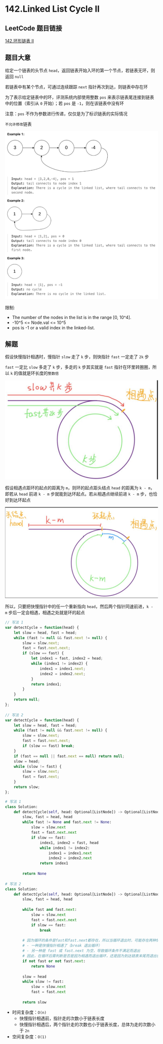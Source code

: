 # 142.Linked List Cycle II

## LeetCode 题目链接

[142.环形链表 II](https://leetcode.cn/problems/linked-list-cycle-ii/)

## 题目大意

给定一个链表的头节点 `head`，返回链表开始入环的第一个节点，若链表无环，则返回 `null`

若链表中有某个节点，可通过连续跟踪 `next` 指针再次到达，则链表中存在环

为了表示给定链表中的环，评测系统内部使用整数 `pos` 来表示链表尾连接到链表中的位置（索引从 `0` 开始）；若 `pos` 是 `-1`，则在该链表中没有环

注意：`pos` 不作为参数进行传递，仅仅是为了标识链表的实际情况

`不允许修改`链表

![alt text](images/example142.png)

限制:
- The number of the nodes in the list is in the range [0, 10^4].
- -10^5 <= Node.val <= 10^5
- pos is -1 or a valid index in the linked-list.

## 解题

假设快慢指针相遇时，慢指针 `slow` 走了 `k` 步，则快指针 `fast` 一定走了 `2k` 步

`fast` 一定比 `slow` 多走了 `k` 步，多走的 `k` 步其实就是 `fast` 指针在环里转圈圈，所以 `k` 的值就是环长度的`整数倍`

![linkedlist1.png](images/linkedlist1.png)

假设相遇点距环的起点的距离为 `m`，则环的起点距头结点 `head` 的距离为 `k - m`，即若从 `head` 前进 `k - m` 步就能到达环起点。若从相遇点继续前进 `k - m` 步，也恰好到达环起点

![linkedlist2.png](images/linkedlist2.png)

所以，只要把快慢指针中的任一个重新指向 `head`，然后两个指针同速前进，`k - m` 步后一定会相遇，相遇之处就是环的起点

```js
// 写法 1
var detectCycle = function(head) {
    let slow = head, fast = head;
    while (fast != null && fast.next != null) {
        slow = slow.next;
        fast = fast.next.next;
        if (slow == fast) {
            let index1 = fast, index2 = head;
            while (index1 != index2) {
                index1 = index1.next;
                index2 = index2.next;
            }
            return index1;
        }
    }
    return null;
};

// 写法 2
var detectCycle = function(head) {
    let slow = head, fast = head;
    while (fast != null && fast.next != null) {
        slow = slow.next;
        fast = fast.next.next;
        if (slow == fast) break;
    }
    if (fast == null || fast.next == null) return null;
    slow = head;
    while (slow != fast) {
        slow = slow.next;
        fast = fast.next;
    }
    return slow;
};
```
```python
# 写法 1
class Solution:
    def detectCycle(self, head: Optional[ListNode]) -> Optional[ListNode]:
        slow, fast = head, head
        while fast != None and fast.next != None:
            slow = slow.next
            fast = fast.next.next
            if slow == fast:
                index1, index2 = fast, head
                while index1 != index2:
                    index1 = index1.next
                    index2 = index2.next
                return index1
        
        return None

# 写法 2
class Solution:
    def detectCycle(self, head: Optional[ListNode]) -> Optional[ListNode]:
        slow, fast = head, head

        while fast and fast.next:
            slow = slow.next
            fast = fast.next.next
            if slow == fast:
                break
        
        # 因为循环的条件是fast和fast.next都存在，所以当循环退出时，可能存在两种情况：
        # - 一种是快慢指针相遇了（break 退出循环）
        # - 另一种是 fast 或 fast.next 为空，导致循环条件不满足而退出
        # 因此，在循环后需判断是否是因为相遇而退出循环，还是因为到达链表末尾而退出循环
        if not fast or not fast.next:
            return None
        
        slow = head
        while slow != fast:
            slow = slow.next
            fast = fast.next
        
        return slow
```

- 时间复杂度：`O(n)`
  - 快慢指针相遇前，指针走的次数小于链表长度
  - 快慢指针相遇后，两个指针走的次数也小于链表长度，总体为走的次数小于 `2n`
- 空间复杂度：`O(1)`